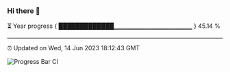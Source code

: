 ### Hi there 👋

⏳ Year progress { █████████████▁▁▁▁▁▁▁▁▁▁▁▁▁▁▁▁▁ } 45.14 %

---

⏰ Updated on Wed, 14 Jun 2023 18:12:43 GMT

![Progress Bar CI](https://github.com/liununu/liununu/workflows/Progress%20Bar%20CI/badge.svg)
